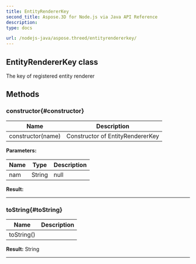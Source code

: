 ```yaml
---
title: EntityRendererKey 
second_title: Aspose.3D for Node.js via Java API Reference
description: 
type: docs

url: /nodejs-java/aspose.threed/entityrendererkey/
---
```

## EntityRendererKey class

  The key of registered entity renderer


## Methods

### constructor{#constructor}

| Name | Description |
| --- | --- |
| constructor(name) | Constructor of EntityRendererKey | 

 **Parameters:**

| Name | Type | Description |
| --- | --- | --- |
|  nam | String | null |

 **Result:**



---


### toString{#toString}

| Name | Description |
| --- | --- |
| toString() |  | 

 **Result:**
String


---



